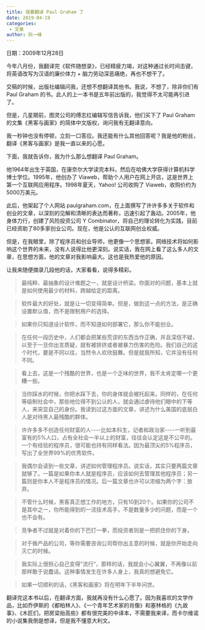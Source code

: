 ```yaml
---
title: 我要翻译 Paul Graham 了
date: 2019-04-19
categories:
 - 文章
author: 阮一峰
---
```


日期：2009年12月28日

今年八月份，我翻译完《软件随想录》，已经精疲力竭，对这种通过长时间击键，将英语改写为汉语的廉价体力 + 脑力劳动深恶痛绝，再也不想干了。

交稿的时候，出版社编辑问我，还想不想翻译其他书。我说，不想了，除非你们有 Paul Graham 的书。此人的上一本书是五年前出版的，我觉得不太可能再引进了。

但是，几星期前，图灵公司的傅志红编辑写信告诉我，他们买下了 Paul Graham 的文集《黑客与画家》的简体中文版权，询问我有无翻译意向。

我一秒钟也没有停顿，立刻一口答应。我还能有什么其他回答呢？我是他的粉丝，翻译《黑客与画家》是我一直以来的心愿。

下面，我就告诉你，我为什么那么想翻译 Paul Graham。

他1964年出生于英国，在康奈尔大学读完本科，然后在哈佛大学获得计算机科学博士学位。1995年，他创办了 Viaweb，帮助个人用户在网上开店，这是世界上第一个互联网应用程序。1998年夏天，Yahoo! 公司收购了 Viaweb，收购价约为5000万美元。

此后，他架起了个人网站 paulgraham.com，在上面撰写了许许多多关于软件和创业的文章，以深刻的见解和清晰的表达而著称，迅速引起了轰动。2005年，他身体力行，创建了风险投资公司 Y Combinator，将自己的理论转化为实践，目前已经资助了80多家创业公司。现在，他是公认的互联网创业权威。

但是，在我眼里，除了程序员和创业导师，他更像一个思想家。网络技术将如何影响这个世界的未来，没有人说得比他更深刻。说实话，我在网上看了这么多人的文章，在思想方面，他的文章对我影响最大。这也是我热爱他的原因。

让我来随便摘录几段他的话，大家看看，说得多精彩。

> 最纯粹、最抽象的设计难题之一，就是设计桥梁。你面对的问题，基本上就是如何使用最少的材料，跨越给定的距离。

> 软件最大的好处，就是让一切变得简单。但是，做到这一点的方法，是正确设置默认值，而不是限制用户的选择。

> 如果你只知道设计软件，而不知道如何部署它，那么你不能创业。

> 在任何一段历史中，人们都会把某些荒谬的东西当作正确，并且深信不疑，以至于一旦你出言质疑，就有被排挤或者被暴力伤害的危险。我们自己的这个时代，要是不同以往，当然令人欢欣鼓舞。但是就我所知，它并没有任何不同。

> 看上去，这是一个残酷的世界，也是一个乏味的世界，我不太肯定哪一个更糟一些。

> 当你踩水的时候，你把水踩下去，你的身体就会被托起来。同样的，在任何等级制社会中，那些地位得不到公认的人，就会通过虐待他们眼中的下等人，来突显自己的身份。我读到过这方面的文章，讲述为什么美国的底层白人是对待黑人最残酷的群体。

> 许许多多不创造任何财富的人----比如本科生，记者和政治家----一听到最富有的5%人口，占有全社会一半以上的财富，往往会认定这是不公平的。一个有经验的程序员，很可能也持有同样看法。因为最顶尖的5%程序员，写出了全世界99%的优秀软件。

> 我偶尔会读到一些文章，讲述如何管理程序员。说实话，其实只要两篇文章就够了。一篇是如果你本人就是程序员，应该如何去管理其他程序员；另一篇则是你本人不是程序员的情况。后一篇文章也许可以浓缩为两个字：放弃。

> 不管什么时候，黑客真正想工作的地方，只有10到20个。如果你的公司不是其中之一，你所能得到的一流技术高手，不是数量多少的问题，而是一个也不会有。

> 竞争者不过就是对着你的下巴打一拳，而投资者则是一把抓住你的下身。

> 对于做产品的公司，等你需要咨询公司帮你出主意的时候，就是你开始走向灭亡的时候。

> 我实际上很担心自己变得”流行“，那样的话，我就会小心翼翼，不再像以前那样敢于说蠢话。这种事情发生在许多人身上，我真的想避免它。

> 如果一切顺利的话，《黑客和画家》将在明年下半年问世。

翻译完这本书以后，在翻译方面，我就再没有什么心愿了。因为我喜欢的文学作品，比如乔伊斯的《都柏林人》、《一个青年艺术家的肖像》和塞林格的《九故事》、《木匠们，把房梁抬高些》都有很完美的中译本，不需要我来译，而卡尔维诺的小说集我倒是想译，但是我不懂意大利文。
